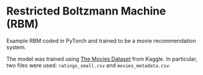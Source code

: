 # Restricted Boltzmann Machine (RBM)

Example RBM coded in PyTorch and trained to be a movie recommendation system.

The model was trained using [The Movies Dataset](https://www.kaggle.com/datasets/rounakbanik/the-movies-dataset) from Kaggle. In particular, two files were used: ```ratings_small.csv``` and ```movies_metadata.csv```.
